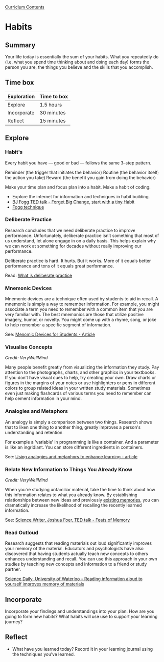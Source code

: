 [Curriclum Contents](README.md)  

# Habits

## Summary
Your life today is essentially the sum of your habits. What you repeatedly do (i.e. what you spend time thinking about and doing each day) forms the person you are, the things you believe and the skills that you accomplish.

## Time box

Exploration | Time to box |
------------|----------|
Explore | 1.5 hours
Incorporate | 30 minutes
Reflect  | 15 minutes |


## Explore

### Habit's
Every habit you have — good or bad — follows the same 3–step pattern.

Reminder (the trigger that initiates the behavior)
Routine (the behavior itself; the action you take)
Reward (the benefit you gain from doing the behavior)

Make your time plan and focus plan into a habit. Make a habit of coding.

* Explore the internet for information and techniques in habit building.
* [BJ Fogg TED talk - Forget Big Change, start with a tiny Habit](https://www.youtube.com/watch?v=AdKUJxjn-R8)
* [Fogg technique](http://www.foggmethod.com/)


### Deliberate Practice 
Research concludes that we need deliberate practice to improve performance. Unfortunately, deliberate practice isn’t something that most of us understand, let alone engage in on a daily basis. This helps explain why we can work at something for decades without really improving our performance.

Deliberate practice is hard. It hurts. But it works. More of it equals better performance and tons of it equals great performance.

Read: [What is deliberate practice](https://fs.blog/2012/07/what-is-deliberate-practice/)


### Mnemonic Devices
Mnemonic devices are a technique often used by students to aid in recall. A mnemonic is simply a way to remember information. For example, you might associate a term you need to remember with a common item that you are very familiar with. The best mnemonics are those that utilize positive imagery, humor, or novelty. You might come up with a rhyme, song, or joke to help remember a specific segment of information.

See: [Menomic Devices for Students - Article](https://www.thoughtco.com/mnemonic-devices-tools-7755?_ga=2.170012960.1857409999.1535866231-1765884573.1535866231)


### Visualise Concepts
_Credit: VeryWellMind_

Many people benefit greatly from visualizing the information they study. Pay attention to the photographs, charts, and other graphics in your textbooks. If you don't have visual cues to help, try creating your own. Draw charts or figures in the margins of your notes or use highlighters or pens in different colors to group related ideas in your written study materials. Sometimes even just making flashcards of various terms you need to remember can help cement information in your mind.

### Analogies and Metaphors
An analogy is simply a comparison between two things.
Research shows that to liken one thing to another thing, greatly improves a person's understanding and retention.

For example a 'variable' in programming is like a container. And a parameter is like an ingridiant. You can store different ingredients in containers.

See: [Using analogies and metaphors to enhance learning - article](https://www.dashe.com/blog/learning/analogies-metaphors-enhance-learning/)

### Relate New Information to Things You Already Know
_Credit: VeryWellMind_

When you're studying unfamiliar material, take the time to think about how this information relates to what you already know. By establishing relationships between new ideas and previously [existing memories](https://www.verywellmind.com/great-ways-to-improve-your-memory-2795356), you can dramatically increase the likelihood of recalling the recently learned information.

See: [Science Writer, Joshua Foer, TED talk - Feats of Memory](https://www.ted.com/talks/joshua_foer_feats_of_memory_anyone_can_do?referrer=playlist-the_complexity_of_memory#t-96310)

### Read Outloud
Research suggests that reading materials out loud significantly improves​ your memory of the material. Educators and psychologists have also discovered that having students actually teach new concepts to others enhances understanding and recall. You can use this approach in your own studies by teaching new concepts and information to a friend or study partner.

[Science Daily, University of Waterloo - Reading information aloud to yourself improves memory of materials](https://www.sciencedaily.com/releases/2017/12/171201090940.htm)

## Incorporate
Incorporate your findings and understandings into your plan. How are you going to form new habits? What habits will use use to support your learning journey?

## Reflect
* What have you learned today? Record it in your learning journal using the techniques you've learned.